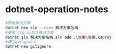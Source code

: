 # dotnet-operation-notes
```Bash
#新增解決方案
dotnet new sln --name 解決方案名稱
#專案.csproj加入解決方案
dotnet sln 解決方案名稱.sln add .\專案\專案.csproj
#建立gitignore
dotnet new gitignore
```

